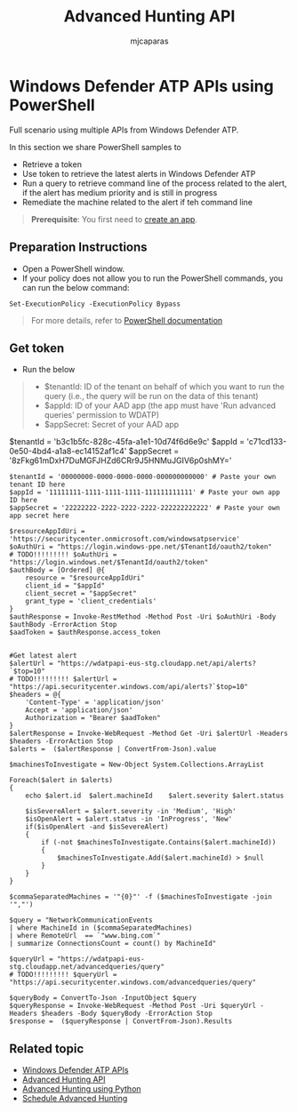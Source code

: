 ﻿---
title: Advanced Hunting API
description: Use this API to run advanced queries
keywords: apis, supported apis, advanced hunting, query
search.product: eADQiWindows 10XVcnh
ms.prod: w10
ms.mktglfcycl: deploy
ms.sitesec: library
ms.pagetype: security
ms.author: macapara
author: mjcaparas
ms.localizationpriority: medium
ms.date: 30/07/2018
---

# Windows Defender ATP APIs using PowerShell

Full scenario using multiple APIs from Windows Defender ATP.

In this section we share PowerShell samples to 
 - Retrieve a token 
 - Use token to retrieve the latest alerts in Windows Defender ATP
 - Run a query to retrieve command line of the process related to the alert, if the alert has medium priority and is still in progress
 - Remediate the machine related to the alert if teh command line

>**Prerequisite**: You first need to [create an app](exposed-apis-intro.md).

## Preparation Instructions

- Open a PowerShell window.
- If your policy does not allow you to run the PowerShell commands, you can run the below command:
```
Set-ExecutionPolicy -ExecutionPolicy Bypass
```

>For more details, refer to [PowerShell documentation](https://docs.microsoft.com/en-us/powershell/module/microsoft.powershell.security/set-executionpolicy)

## Get token

- Run the below

> - $tenantId: ID of the tenant on behalf of which you want to run the query (i.e., the query will be run on the data of this tenant)
> - $appId: ID of your AAD app (the app must have 'Run advanced queries' permission to WDATP)
> - $appSecret: Secret of your AAD app


$tenantId = 'b3c1b5fc-828c-45fa-a1e1-10d74f6d6e9c'
$appId = 'c71cd133-0e50-4bd4-a1a8-ec14152af1c4'
$appSecret = '8zFkg61mDxH7DuMGFJHZd6CRr9J5HNMuJGIV6p0shMY='



```
$tenantId = '00000000-0000-0000-0000-000000000000' # Paste your own tenant ID here
$appId = '11111111-1111-1111-1111-111111111111' # Paste your own app ID here
$appSecret = '22222222-2222-2222-2222-222222222222' # Paste your own app secret here

$resourceAppIdUri = 'https://securitycenter.onmicrosoft.com/windowsatpservice'
$oAuthUri = "https://login.windows-ppe.net/$TenantId/oauth2/token"
# TODO!!!!!!!!! $oAuthUri = "https://login.windows.net/$TenantId/oauth2/token"
$authBody = [Ordered] @{
	resource = "$resourceAppIdUri"
	client_id = "$appId"
	client_secret = "$appSecret"
	grant_type = 'client_credentials'
}
$authResponse = Invoke-RestMethod -Method Post -Uri $oAuthUri -Body $authBody -ErrorAction Stop
$aadToken = $authResponse.access_token


#Get latest alert
$alertUrl = "https://wdatpapi-eus-stg.cloudapp.net/api/alerts?`$top=10"
# TODO!!!!!!!!! $alertUrl = "https://api.securitycenter.windows.com/api/alerts?`$top=10"
$headers = @{ 
	'Content-Type' = 'application/json'
	Accept = 'application/json'
	Authorization = "Bearer $aadToken" 
}
$alertResponse = Invoke-WebRequest -Method Get -Uri $alertUrl -Headers $headers -ErrorAction Stop
$alerts =  ($alertResponse | ConvertFrom-Json).value

$machinesToInvestigate = New-Object System.Collections.ArrayList

Foreach($alert in $alerts)
{
	echo $alert.id	$alert.machineId	$alert.severity	$alert.status

	$isSevereAlert = $alert.severity -in 'Medium', 'High'
	$isOpenAlert = $alert.status -in 'InProgress', 'New'
	if($isOpenAlert -and $isSevereAlert)
	{
		if (-not $machinesToInvestigate.Contains($alert.machineId))
		{
			$machinesToInvestigate.Add($alert.machineId) > $null
		}
	}
}

$commaSeparatedMachines = '"{0}"' -f ($machinesToInvestigate -join '","')

$query = "NetworkCommunicationEvents
| where MachineId in ($commaSeparatedMachines)
| where RemoteUrl  == `"www.bing.com`"
| summarize ConnectionsCount = count() by MachineId"

$queryUrl = "https://wdatpapi-eus-stg.cloudapp.net/advancedqueries/query"
# TODO!!!!!!!!! $queryUrl = "https://api.securitycenter.windows.com/advancedqueries/query"

$queryBody = ConvertTo-Json -InputObject $query
$queryResponse = Invoke-WebRequest -Method Post -Uri $queryUrl -Headers $headers -Body $queryBody -ErrorAction Stop
$response =  ($queryResponse | ConvertFrom-Json).Results

```


## Related topic
- [Windows Defender ATP APIs](exposed-apis-intro.md)
- [Advanced Hunting API](run-advanced-query-api.md)
- [Advanced Hunting using Python](run-advanced-query-sample-python.md)
- [Schedule Advanced Hunting](run-advanced-query-sample-ms-flow.md)
